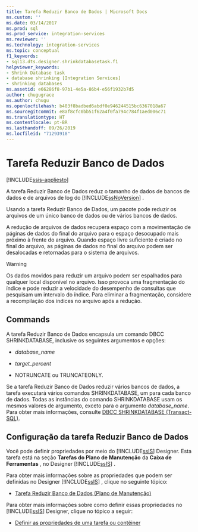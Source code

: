 ```yaml
---
title: Tarefa Reduzir Banco de Dados | Microsoft Docs
ms.custom: ''
ms.date: 03/14/2017
ms.prod: sql
ms.prod_service: integration-services
ms.reviewer: ''
ms.technology: integration-services
ms.topic: conceptual
f1_keywords:
- sql13.dts.designer.shrinkdatabasetask.f1
helpviewer_keywords:
- Shrink Database task
- database shrinking [Integration Services]
- shrinking databases
ms.assetid: e66286f8-97b1-4e5a-86b4-e56f1932b7d5
author: chugugrace
ms.author: chugu
ms.openlocfilehash: b403f8badbed6abdf0e946244515bc6367018a67
ms.sourcegitcommit: e8af8cfc0bb51f62a4f0fa794c784f1aed006c71
ms.translationtype: HT
ms.contentlocale: pt-BR
ms.lasthandoff: 09/26/2019
ms.locfileid: "71293918"
---
```

# <a name="shrink-database-task"></a>Tarefa Reduzir Banco de Dados

[!INCLUDE[ssis-appliesto](../../includes/ssis-appliesto-ssvrpluslinux-asdb-asdw-xxx.md)]


  A tarefa Reduzir Banco de Dados reduz o tamanho de dados de bancos de dados e de arquivos de log do [!INCLUDE[ssNoVersion](../../includes/ssnoversion-md.md)] .  
  
 Usando a tarefa Reduzir Banco de Dados, um pacote pode reduzir os arquivos de um único banco de dados ou de vários bancos de dados.  
  
 A redução de arquivos de dados recupera espaço com a movimentação de páginas de dados do final do arquivo para o espaço desocupado mais próximo à frente do arquivo. Quando espaço livre suficiente é criado no final do arquivo, as páginas de dados no final do arquivo podem ser desalocadas e retornadas para o sistema de arquivos.  
  
> [!WARNING]  
>  Os dados movidos para reduzir um arquivo podem ser espalhados para qualquer local disponível no arquivo. Isso provoca uma fragmentação do índice e pode reduzir a velocidade do desempenho de consultas que pesquisam um intervalo do índice. Para eliminar a fragmentação, considere a recompilação dos índices no arquivo após a redução.  
  
## <a name="commands"></a>Commands  
 A tarefa Reduzir Banco de Dados encapsula um comando DBCC SHRINKDATABASE, inclusive os seguintes argumentos e opções:  
  
-   *database_name*  
  
-   *target_percent*  
  
-   NOTRUNCATE ou TRUNCATEONLY.  
  
 Se a tarefa Reduzir Banco de Dados reduzir vários bancos de dados, a tarefa executará vários comandos SHRINKDATABASE, um para cada banco de dados. Todas as instâncias do comando SHRINKDATABASE usam os mesmos valores de argumento, exceto para o argumento *database_name*. Para obter mais informações, consulte [DBCC SHRINKDATABASE &#40;Transact-SQL&#41;](../../t-sql/database-console-commands/dbcc-shrinkdatabase-transact-sql.md).  
  
## <a name="configuration-of-the-shrink-database-task"></a>Configuração da tarefa Reduzir Banco de Dados  
 Você pode definir propriedades por meio do [!INCLUDE[ssIS](../../includes/ssis-md.md)] Designer. Esta tarefa está na seção **Tarefas do Plano de Manutenção** da **Caixa de Ferramentas** , no Designer [!INCLUDE[ssIS](../../includes/ssis-md.md)] .  
  
 Para obter mais informações sobre as propriedades que podem ser definidas no Designer [!INCLUDE[ssIS](../../includes/ssis-md.md)] , clique no seguinte tópico:  
  
-   [Tarefa Reduzir Banco de Dados &#40;Plano de Manutenção&#41;](../../relational-databases/maintenance-plans/shrink-database-task-maintenance-plan.md)  
  
 Para obter mais informações sobre como definir essas propriedades no [!INCLUDE[ssIS](../../includes/ssis-md.md)] Designer, clique no tópico a seguir:  
  
-   [Definir as propriedades de uma tarefa ou contêiner](https://msdn.microsoft.com/library/52d47ca4-fb8c-493d-8b2b-48bb269f859b)  
  
  
